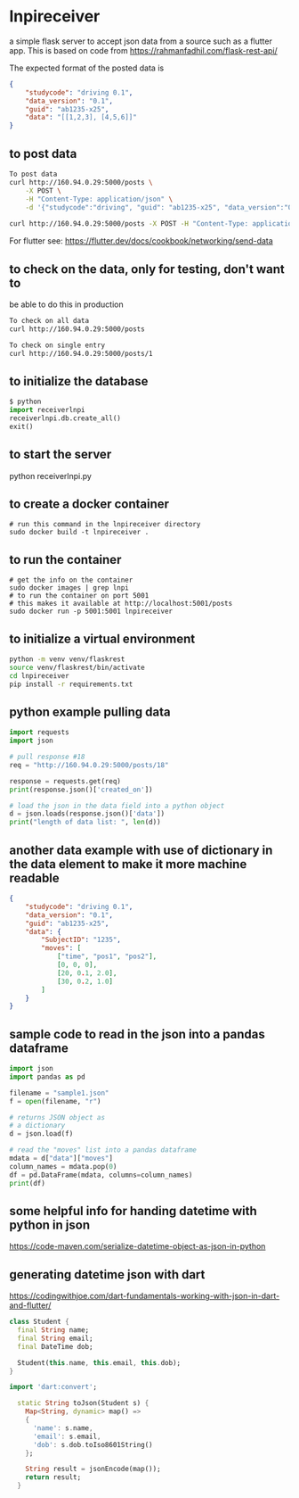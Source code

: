 # lnpireceiver
a simple flask server to accept json data from a source such as a flutter app.
This is based on code from https://rahmanfadhil.com/flask-rest-api/


The expected format of the posted data is
```json
{
	"studycode": "driving 0.1",
	"data_version": "0.1",
	"guid": "ab1235-x25",
	"data": "[[1,2,3], [4,5,6]]"
}
```
## to post data
```bash
To post data
curl http://160.94.0.29:5000/posts \
    -X POST \
    -H "Content-Type: application/json" \
    -d '{"studycode":"driving", "guid": "ab1235-x25", "data_version":"0.1", "data":"[[1,2,3], [4,5,6]]"}'
    
curl http://160.94.0.29:5000/posts -X POST -H "Content-Type: application/json" -d '{"studycode":"driving", "guid": "ab1235-x25", "data_version":"0.1", "data":"[[1,2,3], [4,5,6]]"}'
```
For flutter see:  https://flutter.dev/docs/cookbook/networking/send-data

## to check on the data, only for testing, don't want to
be able to do this in production
```bash
To check on all data
curl http://160.94.0.29:5000/posts

To check on single entry
curl http://160.94.0.29:5000/posts/1
```

## to initialize the  database
```python
$ python
import receiverlnpi
receiverlnpi.db.create_all()
exit()
```

## to start the  server
python receiverlnpi.py


## to create a docker container
```
# run this command in the lnpireceiver directory
sudo docker build -t lnpireceiver .

```

## to run the container
```
# get the info on the container
sudo docker images | grep lnpi
# to run the container on port 5001
# this makes it available at http://localhost:5001/posts 
sudo docker run -p 5001:5001 lnpireceiver
```

## to initialize a virtual environment
```bash
python -m venv venv/flaskrest
source venv/flaskrest/bin/activate
cd lnpireceiver
pip install -r requirements.txt
```

## python example pulling data
```python
import requests
import json

# pull response #18
req = "http://160.94.0.29:5000/posts/18"

response = requests.get(req)
print(response.json()['created_on'])

# load the json in the data field into a python object
d = json.loads(response.json()['data'])
print("length of data list: ", len(d))
```

## another data example with use of dictionary in the data element to make it more machine readable
```json
{
	"studycode": "driving 0.1",
	"data_version": "0.1",
	"guid": "ab1235-x25",
	"data": {
  		"SubjectID": "1235",
		"moves": [
			["time", "pos1", "pos2"],
			[0, 0, 0],
			[20, 0.1, 2.0],
			[30, 0.2, 1.0]
		]
	}
}
```

## sample code to read in the json into a pandas dataframe
```python
import json
import pandas as pd

filename = "sample1.json"
f = open(filename, "r")

# returns JSON object as  
# a dictionary 
d = json.load(f) 

# read the "moves" list into a pandas dataframe
mdata = d["data"]["moves"]
column_names = mdata.pop(0)
df = pd.DataFrame(mdata, columns=column_names)
print(df)
```
## some helpful info for handing datetime with python in json
https://code-maven.com/serialize-datetime-object-as-json-in-python
## generating datetime json with dart
https://codingwithjoe.com/dart-fundamentals-working-with-json-in-dart-and-flutter/
```dart
class Student {
  final String name;
  final String email;
  final DateTime dob;

  Student(this.name, this.email, this.dob);
} 

import 'dart:convert';

  static String toJson(Student s) {
    Map<String, dynamic> map() =>
    {
      'name': s.name,
      'email': s.email,
      'dob': s.dob.toIso8601String()
    };

    String result = jsonEncode(map());
    return result;
  }

```
